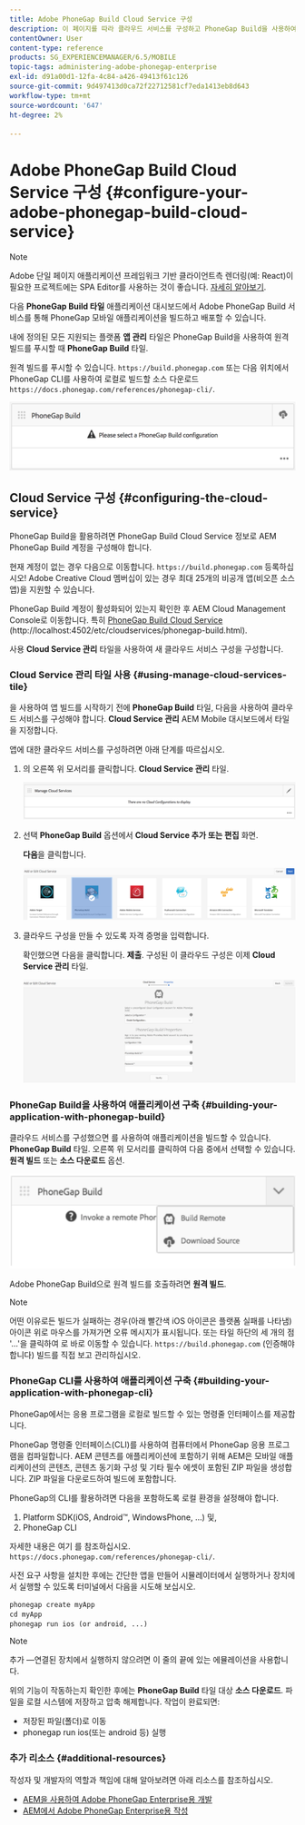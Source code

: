 ```yaml
---
title: Adobe PhoneGap Build Cloud Service 구성
description: 이 페이지를 따라 클라우드 서비스를 구성하고 PhoneGap Build을 사용하여 애플리케이션을 빌드합니다.
contentOwner: User
content-type: reference
products: SG_EXPERIENCEMANAGER/6.5/MOBILE
topic-tags: administering-adobe-phonegap-enterprise
exl-id: d91a00d1-12fa-4c84-a426-49413f61c126
source-git-commit: 9d497413d0ca72f22712581cf7eda1413eb8d643
workflow-type: tm+mt
source-wordcount: '647'
ht-degree: 2%

---
```


# Adobe PhoneGap Build Cloud Service 구성 {#configure-your-adobe-phonegap-build-cloud-service}

>[!NOTE]
>
>Adobe 단일 페이지 애플리케이션 프레임워크 기반 클라이언트측 렌더링(예: React)이 필요한 프로젝트에는 SPA Editor를 사용하는 것이 좋습니다. [자세히 알아보기](/help/sites-developing/spa-overview.md).

다음 **PhoneGap Build 타일** 애플리케이션 대시보드에서 Adobe PhoneGap Build 서비스를 통해 PhoneGap 모바일 애플리케이션을 빌드하고 배포할 수 있습니다.

내에 정의된 모든 지원되는 플랫폼 **앱 관리** 타일은 PhoneGap Build을 사용하여 원격 빌드를 푸시할 때 **PhoneGap Build** 타일.

원격 빌드를 푸시할 수 있습니다. `https://build.phonegap.com` 또는 다음 위치에서 PhoneGap CLI를 사용하여 로컬로 빌드할 소스 다운로드 `https://docs.phonegap.com/references/phonegap-cli/`.

![PhoneGap Build 타일](assets/chlimage_1-60.png)

## Cloud Service 구성 {#configuring-the-cloud-service}

PhoneGap Build을 활용하려면 PhoneGap Build Cloud Service 정보로 AEM PhoneGap Build 계정을 구성해야 합니다.

현재 계정이 없는 경우 다음으로 이동합니다. `https://build.phonegap.com` 등록하십시오! Adobe Creative Cloud 멤버십이 있는 경우 최대 25개의 비공개 앱(비오픈 소스 앱)을 지원할 수 있습니다.

PhoneGap Build 계정이 활성화되어 있는지 확인한 후 AEM Cloud Management Console로 이동합니다. 특히 [PhoneGap Build Cloud Service](http://localhost:4502/etc/cloudservices/phonegap-build.html) (http://localhost:4502/etc/cloudservices/phonegap-build.html).

사용 **Cloud Service 관리** 타일을 사용하여 새 클라우드 서비스 구성을 구성합니다.

### Cloud Service 관리 타일 사용 {#using-manage-cloud-services-tile}

을 사용하여 앱 빌드를 시작하기 전에 **PhoneGap Build** 타일, 다음을 사용하여 클라우드 서비스를 구성해야 합니다. **Cloud Service 관리** AEM Mobile 대시보드에서 타일을 지정합니다.

앱에 대한 클라우드 서비스를 구성하려면 아래 단계를 따르십시오.

1. 의 오른쪽 위 모서리를 클릭합니다. **Cloud Service 관리** 타일.

   ![chlimage_1-61](assets/chlimage_1-61.png)

1. 선택 **PhoneGap Build** 옵션에서 **Cloud Service 추가 또는 편집** 화면.

   **다음**&#x200B;을 클릭합니다.

   ![chlimage_1-62](assets/chlimage_1-62.png)

1. 클라우드 구성을 만들 수 있도록 자격 증명을 입력합니다.

   확인했으면 다음을 클릭합니다. **제출**. 구성된 이 클라우드 구성은 이제 **Cloud Service 관리** 타일.

   ![chlimage_1-63](assets/chlimage_1-63.png)

### PhoneGap Build을 사용하여 애플리케이션 구축 {#building-your-application-with-phonegap-build}

클라우드 서비스를 구성했으면 를 사용하여 애플리케이션을 빌드할 수 있습니다. **PhoneGap Build** 타일. 오른쪽 위 모서리를 클릭하여 다음 중에서 선택할 수 있습니다. **원격 빌드** 또는 **소스 다운로드** 옵션.

![chlimage_1-64](assets/chlimage_1-64.png)

Adobe PhoneGap Build으로 원격 빌드를 호출하려면 **원격 빌드**.

>[!NOTE]
>
>어떤 이유로든 빌드가 실패하는 경우(아래 빨간색 iOS 아이콘은 플랫폼 실패를 나타냄) 아이콘 위로 마우스를 가져가면 오류 메시지가 표시됩니다. 또는 타일 하단의 세 개의 점 &#39;...&#39;을 클릭하여 로 바로 이동할 수 있습니다. `https://build.phonegap.com` (인증해야 합니다) 빌드를 직접 보고 관리하십시오.

### PhoneGap CLI를 사용하여 애플리케이션 구축 {#building-your-application-with-phonegap-cli}

PhoneGap에서는 응용 프로그램을 로컬로 빌드할 수 있는 명령줄 인터페이스를 제공합니다.

PhoneGap 명령줄 인터페이스(CLI)를 사용하여 컴퓨터에서 PhoneGap 응용 프로그램을 컴파일합니다. AEM 콘텐츠를 애플리케이션에 포함하기 위해 AEM은 모바일 애플리케이션의 콘텐츠, 콘텐츠 동기화 구성 및 기타 필수 에셋이 포함된 ZIP 파일을 생성합니다. ZIP 파일을 다운로드하여 빌드에 포함합니다.

PhoneGap의 CLI를 활용하려면 다음을 포함하도록 로컬 환경을 설정해야 합니다.

1. Platform SDK(iOS, Android™, WindowsPhone, ...) 및,
1. PhoneGap CLI

자세한 내용은 여기 를 참조하십시오. `https://docs.phonegap.com/references/phonegap-cli/`.

사전 요구 사항을 설치한 후에는 간단한 앱을 만들어 시뮬레이터에서 실행하거나 장치에서 실행할 수 있도록 터미널에서 다음을 시도해 보십시오.

```xml
phonegap create myApp
cd myApp
phonegap run ios (or android, ...)
```

>[!NOTE]
>
>추가 —연결된 장치에서 실행하지 않으려면 이 줄의 끝에 있는 에뮬레이션을 사용합니다.

위의 기능이 작동하는지 확인한 후에는 **PhoneGap Build** 타일 대상 **소스 다운로드**. 파일을 로컬 시스템에 저장하고 압축 해제합니다. 작업이 완료되면:

* 저장된 파일(폴더)로 이동
* phonegap run ios(또는 android 등) 실행

### 추가 리소스 {#additional-resources}

작성자 및 개발자의 역할과 책임에 대해 알아보려면 아래 리소스를 참조하십시오.

* [AEM을 사용하여 Adobe PhoneGap Enterprise용 개발](/help/mobile/developing-in-phonegap.md)
* [AEM에서 Adobe PhoneGap Enterprise용 작성](/help/mobile/phonegap.md)

